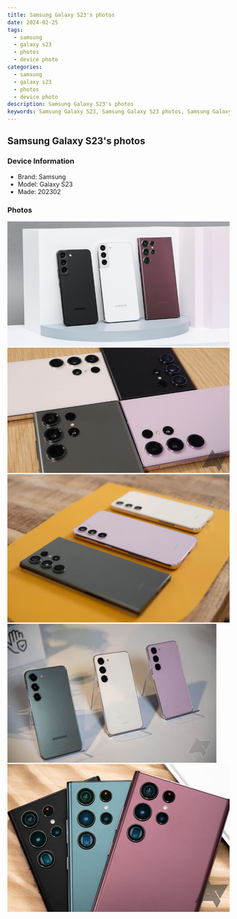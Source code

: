 ```yaml
---
title: Samsung Galaxy S23's photos
date: 2024-02-25
tags: 
  - samsung
  - galaxy s23
  - photos
  - device photo
categories: 
  - samsung
  - galaxy s23
  - photos
  - device photo
description: Samsung Galaxy S23's photos
keywords: Samsung Galaxy S23, Samsung Galaxy S23 photos, Samsung Galaxy S23 device photo
---
```


## Samsung Galaxy S23's photos

### Device Information

- Brand: Samsung
- Model: Galaxy S23
- Made: 202302

### Photos

![/images/best-assets/devices/samsung/samsung-galaxy-s23/1.jpg](/images/best-assets/devices/samsung/samsung-galaxy-s23/1.jpg)
![/images/best-assets/devices/samsung/samsung-galaxy-s23/2.jpg](/images/best-assets/devices/samsung/samsung-galaxy-s23/2.jpg)
![/images/best-assets/devices/samsung/samsung-galaxy-s23/3.jpg](/images/best-assets/devices/samsung/samsung-galaxy-s23/3.jpg)
![/images/best-assets/devices/samsung/samsung-galaxy-s23/4.jpg](/images/best-assets/devices/samsung/samsung-galaxy-s23/4.jpg)
![/images/best-assets/devices/samsung/samsung-galaxy-s23/5.jpg](/images/best-assets/devices/samsung/samsung-galaxy-s23/5.jpg)
